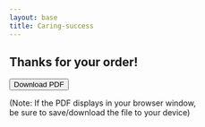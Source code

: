```yaml
---
layout: base
title: Caring-success
---
```



<div class="big-card">


## Thanks for your order!



<div class="buttons-centered">
<a href="/pdfs/caring.pdf">

<button class="round-button2">Download PDF</button></a>

<p class="max-width2"></p>(Note: If the PDF displays in your browser window, <br/>be sure to save/download the file to your device)</p>

</div>





</div>
